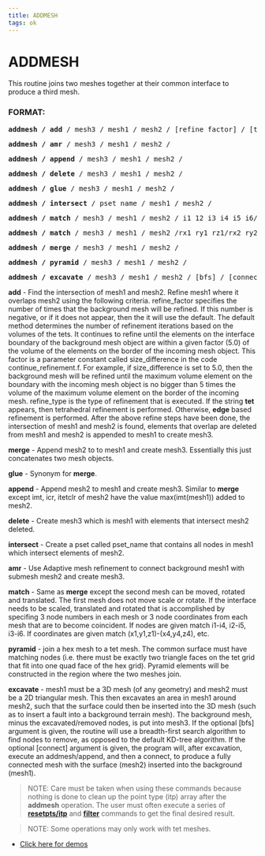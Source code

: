 ```yaml
---
title: ADDMESH
tags: ok
--- 
```


# ADDMESH #

  This routine joins two meshes together at their common interface to
  produce a third mesh.

### FORMAT: ###

<pre>
<b>addmesh / add</b> / mesh3 / mesh1 / mesh2 / [refine_factor] / [tet edge]
</pre>
<pre>
<b>addmesh / amr</b> / mesh3 / mesh1 / mesh2 /
</pre>

<pre>
<b>addmesh / append</b> / mesh3 / mesh1 / mesh2 /
</pre>

<pre>
<b>addmesh / delete</b> / mesh3 / mesh1 / mesh2 /
</pre>

<pre>
<b>addmesh / glue</b> / mesh3 / mesh1 / mesh2 /
</pre>
 
<pre>
<b>addmesh / intersect</b> / pset_name / mesh1 / mesh2 /
</pre>

<pre>
<b>addmesh / match</b> / mesh3 / mesh1 / mesh2 / i1 12 i3 i4 i5 i6/
</pre>

<pre>
<b>addmesh / match</b> / mesh3 / mesh1 / mesh2 /rx1 ry1 rz1/rx2 ry2 rz2/rx3 ry3 rz3/rx4 ry4 rz4/rx5 ry5 rz5/rx6/ry6/rz6/
</pre>

<pre>
<b>addmesh / merge</b> / mesh3 / mesh1 / mesh2 /
</pre>

<pre>
<b>addmesh / pyramid</b> / mesh3 / mesh1 / mesh2 /
</pre>

<pre>
<b>addmesh / excavate</b> / mesh3 / mesh1 / mesh2 / [bfs] / [connect] /
</pre>


 **add** - Find the intersection of mesh1 and mesh2. Refine mesh1 where
 it overlaps mesh2 using the following criteria. refine\_factor
 specifies the number of times that the background mesh will be
 refined. If this number is negative, or if it does not appear, then
 the it will use the default. The default method determines the number
 of refinement iterations based on the volumes of the tets. It
 continues to refine until the elements on the interface boundary of
 the background mesh object are within a given factor (5.0) of the
 volume of the elements on the border of the incoming mesh object. This
 factor is a parameter constant called size_difference in the code
 continue_refinement.f. For example, if size_difference is set to
 5.0, then the background mesh will be refined until the maximum volume
 element on the boundary with the incoming mesh object is no bigger
 than 5 times the volume of the maximum volume element on the border of
 the incoming mesh. refine_type is the type of refinement that is
 executed. If the string **tet** appears, then tetrahedral refinement
 is performed. Otherwise, **edge** based refinement is performed. After
 the above refine steps have been done, the intersection of mesh1 and
 mesh2 is found, elements that overlap are deleted from mesh1 and mesh2
 is appended to mesh1 to create mesh3.

 **merge** - Append mesh2 to to mesh1 and create mesh3. Essentially
 this just concatenates two mesh objects.

 **glue** - Synonym for **merge**.

 **append** - Append mesh2 to mesh1 and create mesh3. Similar to
 **merge** except imt, icr, itetclr of mesh2 have the value
 max(imt(mesh1)) added to mesh2.

 **delete** - Create mesh3 which is mesh1 with elements that intersect
 mesh2 deleted.

 **intersect** - Create a pset called pset\_name that contains all
 nodes in mesh1 which intersect elements of mesh2.

 **amr** - Use Adaptive mesh refinement to connect background mesh1
 with submesh mesh2 and create mesh3.

 **match** - Same as **merge** except the second mesh can be moved,
 rotated and translated. The first mesh does not move scale or rotate.
 If the interface needs to be scaled, translated and rotated that is
 accomplished by specifing 3 node numbers in each mesh or 3 node
 coordinates from each mesh that are to become coincident. If nodes are
 given match i1-i4, i2-i5, i3-i6. If coordinates are given match
 (x1,y1,z1)-(x4,y4,z4), etc.

 **pyramid** - join a hex mesh to a tet mesh. The common surface must
 have matching nodes (i.e. there must be exactly two triangle faces on
 the tet grid that fit into one quad face of the hex grid). Pyramid
 elements will be constructed in the region where the two meshes join.

 **excavate** - mesh1 must be a 3D mesh (of any geometry) and mesh2
 must be a 2D triangular mesh. This then excavates an area in mesh1
 around mesh2, such that the surface could then be inserted into the 3D
 mesh (such as to insert a fault into a background terrain mesh). The
 background mesh, minus the excavated/removed nodes, is put into mesh3.
 If the optional [bfs] argument is given, the routine will use a
 breadth-first search algorithm to find nodes to remove, as opposed to
 the default KD-tree algorithm. If the optional [connect] argument is
 given, the program will, after excavation, execute an addmesh/append,
 and then a connect, to produce a fully connected mesh with the surface
 (mesh2) inserted into the background (mesh1).

> NOTE: Care must be taken when using these commands because nothing is
> done to clean up the point type (itp) array after the **addmesh**
> operation. The user must often execute a series of
> [**resetpts/itp**](RESETPT.md) and [**filter**](FILTER.md)
> commands to get the final desired result.

> NOTE: Some operations may only work with tet meshes.

* [Click here for demos](../demos/index.md)

